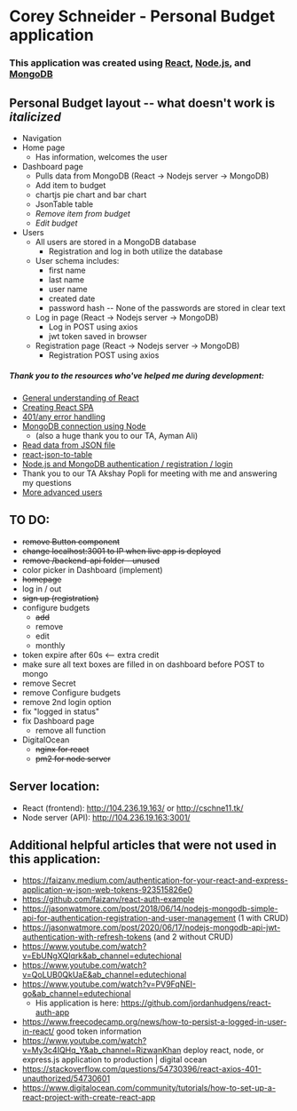# Corey Schneider - Personal Budget application

### This application was created using [React](https://reactjs.org/), [Node.js](https://nodejs.org/en/), and [MongoDB](https://www.mongodb.com/)

## Personal Budget layout -- what doesn't work is *italicized*
- Navigation
- Home page
    - Has information, welcomes the user
- Dashboard page
    - Pulls data from MongoDB (React -> Nodejs server -> MongoDB)
    - Add item to budget
    - chartjs pie chart and bar chart
    - JsonTable table
    - *Remove item from budget*
    - *Edit budget*
- Users
    - All users are stored in a MongoDB database
        - Registration and log in both utilize the database
    - User schema includes:
        - first name
        - last name
        - user name
        - created date
        - password hash -- None of the passwords are stored in clear text
    - Log in page (React -> Nodejs server -> MongoDB)
        - Log in POST using axios
        - jwt token saved in browser
    - Registration page (React -> Nodejs server -> MongoDB)
        - Registration POST using axios

##### Thank you to the resources who've helped me during development:
- [General understanding of React](https://www.youtube.com/watch?v=fnpmR6Q5lEc&ab_channel=Simplilearn)
- [Creating React SPA](https://www.kirupa.com/react/creating_single_page_app_react_using_react_router.htm)
- [401/any error handling](https://stackoverflow.com/a/47216863)
- [MongoDB connection using Node](https://www.youtube.com/watch?v=Qn0SOL8vK8w&ab_channel=SaturdayDeveloper)
    - (also a huge thank you to our TA, Ayman Ali)
- [Read data from JSON file](https://www.pluralsight.com/guides/fetch-data-from-a-json-file-in-a-react-app)
- [react-json-to-table](https://www.npmjs.com/package/react-json-to-table)
- [Node.js and MongoDB authentication / registration / login](https://jasonwatmore.com/post/2018/06/14/nodejs-mongodb-simple-api-for-authentication-registration-and-user-management)
- Thank you to our TA Akshay Popli for meeting with me and answering my questions
- [More advanced users](https://jasonwatmore.com/post/2018/06/14/nodejs-mongodb-simple-api-for-authentication-registration-and-user-management)

## TO DO:
- ~~remove Button component~~
- ~~change localhost:3001 to IP when live app is deployed~~
- ~~remove /backend-api folder - unused~~
- color picker in Dashboard (implement)
- ~~homepage~~
- log in / out
- ~~sign up (registration)~~
- configure budgets
    - ~~add~~
    - remove
    - edit
    - monthly
- token expire after 60s <-- extra credit
- make sure all text boxes are filled in on dashboard before POST to mongo
- remove Secret
- remove Configure budgets
- remove 2nd login option
- fix "logged in status"
- fix Dashboard page
    - remove all function
- DigitalOcean
    - ~~nginx for react~~
    - ~~pm2 for node server~~

## Server location:
- React (frontend): http://104.236.19.163/ or http://cschne11.tk/
- Node server (API): http://104.236.19.163:3001/

## Additional helpful articles that were not used in this application:
- https://faizanv.medium.com/authentication-for-your-react-and-express-application-w-json-web-tokens-923515826e0
- https://github.com/faizanv/react-auth-example
- https://jasonwatmore.com/post/2018/06/14/nodejs-mongodb-simple-api-for-authentication-registration-and-user-management (1 with CRUD)
- https://jasonwatmore.com/post/2020/06/17/nodejs-mongodb-api-jwt-authentication-with-refresh-tokens (and 2 without CRUD)
- https://www.youtube.com/watch?v=EbUNgXQIqrk&ab_channel=edutechional
- https://www.youtube.com/watch?v=QoLUB0QkUaE&ab_channel=edutechional
- https://www.youtube.com/watch?v=PV9FqNEI-go&ab_channel=edutechional
    - His application is here: https://github.com/jordanhudgens/react-auth-app
- https://www.freecodecamp.org/news/how-to-persist-a-logged-in-user-in-react/ good token information
- https://www.youtube.com/watch?v=My3c4IQHq_Y&ab_channel=RizwanKhan deploy react, node, or express.js application to production | digital ocean
- https://stackoverflow.com/questions/54730396/react-axios-401-unauthorized/54730601
- https://www.digitalocean.com/community/tutorials/how-to-set-up-a-react-project-with-create-react-app
